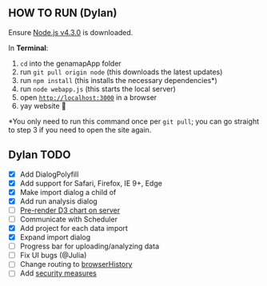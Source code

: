 ## HOW TO RUN (Dylan)
Ensure [Node.js v4.3.0](https://nodejs.org/) is downloaded.

In **Terminal**:

1. `cd` into the genamapApp folder
2. run `git pull origin node` (this downloads the latest updates)
3. run `npm install` (this installs the necessary dependencies*)
4. run `node webapp.js` (this starts the local server)
5. open [`http://localhost:3000`](http://localhost:3000) in a browser
6. yay website :rabbit:

*You only need to run this command once per `git pull`; you can go straight to step 3 if you need to open the site again.

## Dylan TODO
- [x] Add DialogPolyfill
- [x] Add support for Safari, Firefox, IE 9+, Edge
- [x] Make import dialog a child of <body></body>
- [x] Add run analysis dialog
- [ ] [Pre-render D3 chart on server](http://mango-is.com/blog/engineering/pre-render-d3-js-charts-at-server-side.html)
- [ ] Communicate with Scheduler
- [x] Add project for each data import
- [x] Expand import dialog
- [ ] Progress bar for uploading/analyzing data
- [ ] Fix UI bugs (@Julia)
- [ ] Change routing to [browserHistory](https://github.com/reactjs/react-router/blob/b60d6c0351ff91cf04bccdac8c4b6e976aec94ec/docs/guides/Histories.md)
- [ ] Add [security measures](http://expressjs.com/en/advanced/best-practice-security.html)

